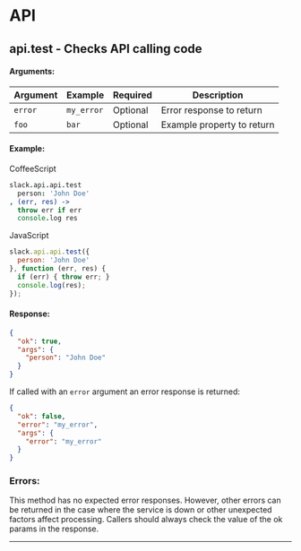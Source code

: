 # API

## api.test - Checks API calling code

#### Arguments:

| Argument | Example    | Required | Description                |
| -------- | ---------- | -------- | -------------------------- |
| `error`  | `my_error` | Optional | Error response to return   |
| `foo`    | `bar`      | Optional | Example property to return |

#### Example:

CoffeeScript

```coffeescript
slack.api.api.test
  person: 'John Doe'
, (err, res) ->
  throw err if err
  console.log res
```

JavaScript

```javascript
slack.api.api.test({
  person: 'John Doe'
}, function (err, res) {
  if (err) { throw err; }
  console.log(res);
});
```

#### Response:

```json
{
  "ok": true,
  "args": {
    "person": "John Doe"
  }
}
```

If called with an `error` argument an error response is returned:

```json
{
  "ok": false,
  "error": "my_error",
  "args": {
    "error": "my_error"
  }
}
```

### Errors:

This method has no expected error responses. However, other errors can be returned in the case where the service is down or other unexpected factors affect processing. Callers should always check the value of the ok params in the response.

---
